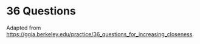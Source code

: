 # 36 Questions

Adapted from https://ggia.berkeley.edu/practice/36_questions_for_increasing_closeness.
